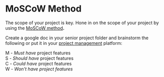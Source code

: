# MoSCoW Method

The scope of your project is key. Hone in on the scope of your project by using the [MoSCoW method](https://en.wikipedia.org/wiki/MoSCoW\_method)**.**&#x20;

Create a google doc in your senior project folder and brainstorm the following or put it in your [project management](website.md) platform:

M - _Must have_ project features\
S - _Should have_ project features\
C - _Could have_ project features\
W - _Won't have project features_
